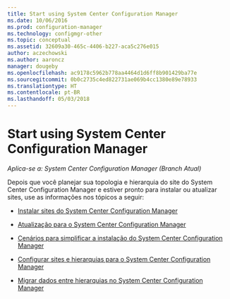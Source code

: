 ```yaml
---
title: Start using System Center Configuration Manager
ms.date: 10/06/2016
ms.prod: configuration-manager
ms.technology: configmgr-other
ms.topic: conceptual
ms.assetid: 32609a30-465c-4406-b227-aca5c276e015
author: aczechowski
ms.author: aaroncz
manager: dougeby
ms.openlocfilehash: ac9178c5962b778aa4464d1d6ff8b901429ba77e
ms.sourcegitcommit: 0b0c2735c4ed822731ae069b4cc1380e89e78933
ms.translationtype: HT
ms.contentlocale: pt-BR
ms.lasthandoff: 05/03/2018
---
```

# <a name="start-using-system-center-configuration-manager"></a>Start using System Center Configuration Manager

*Aplica-se a: System Center Configuration Manager (Branch Atual)*

Depois que você planejar sua topologia e hierarquia do site do System Center Configuration Manager e estiver pronto para instalar ou atualizar sites, use as informações nos tópicos a seguir:  

-   [Instalar sites do System Center Configuration Manager](/sccm/core/servers/deploy/install/installing-sites)  

-   [Atualização para o System Center Configuration Manager](../../../core/servers/deploy/install/upgrade-to-configuration-manager.md)  

-   [Cenários para simplificar a instalação do System Center Configuration Manager](../../../core/servers/deploy/install/scenarios-to-streamline-your-installation.md)  

-   [Configurar sites e hierarquias para o System Center Configuration Manager](../../../core/servers/deploy/configure/configure-sites-and-hierarchies.md)  

-   [Migrar dados entre hierarquias no System Center Configuration Manager](../../../core/migration/migrate-data-between-hierarchies.md)  
